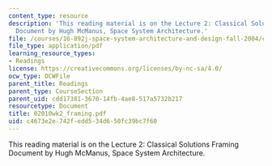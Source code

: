 ```yaml
---
content_type: resource
description: 'This reading material is on the Lecture 2: Classical Solutions Framing
  Document by Hugh McManus, Space System Architecture.'
file: /courses/16-892j-space-system-architecture-and-design-fall-2004/c4673e2e742fedd534d650fc39bc7f60_02010wk2_framing.pdf
file_type: application/pdf
learning_resource_types:
- Readings
license: https://creativecommons.org/licenses/by-nc-sa/4.0/
ocw_type: OCWFile
parent_title: Readings
parent_type: CourseSection
parent_uid: cdd17381-3670-14fb-4ae8-517a5732b217
resourcetype: Document
title: 02010wk2_framing.pdf
uid: c4673e2e-742f-edd5-34d6-50fc39bc7f60
---
```

This reading material is on the Lecture 2: Classical Solutions Framing Document by Hugh McManus, Space System Architecture.